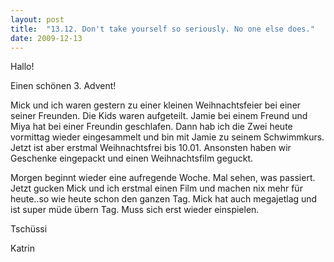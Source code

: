 ```yaml
---
layout: post
title:  "13.12. Don't take yourself so seriously. No one else does."
date: 2009-12-13
---
```

Hallo!


Einen schönen 3. Advent! 



Mick und ich waren gestern zu einer kleinen Weihnachtsfeier bei einer seiner Freunden. Die Kids waren aufgeteilt. Jamie bei einem Freund und Miya hat bei einer Freundin geschlafen. Dann hab ich die Zwei heute vormittag wieder  eingesammelt und bin mit Jamie zu seinem Schwimmkurs. Jetzt ist aber erstmal Weihnachtsfrei bis 10.01. Ansonsten haben wir Geschenke eingepackt und einen Weihnachtsfilm geguckt.



Morgen beginnt wieder eine aufregende Woche. Mal sehen, was passiert. Jetzt gucken Mick und ich erstmal einen Film und machen nix mehr für heute..so wie heute schon den ganzen Tag. Mick hat auch megajetlag und ist super müde übern Tag. Muss sich erst wieder einspielen.



Tschüssi

Katrin

